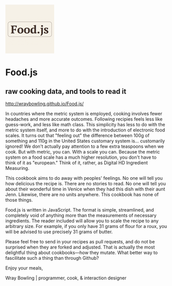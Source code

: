 ![Image Food.js](food.js.png)

# Food.js
## raw cooking data, and tools to read it

http://wraybowling.github.io/Food.js/

In countries where the metric system is employed, cooking involves fewer headaches and more accurate outcomes. Following recipies feels less like guess-work, and less like math class. This simplicity has less to do with the metric system itself, and more to do with the introduction of electronic food scales. It turns out that "feeling out" the difference between 100g of something and 110g in the United States customary system is... customarily ignored! We don't actually pay attention to a few extra teaspoons when we cook. But with metric, you can. With a scale you can. Because the metric system on a food scale has a much higher resolution, you don't have to think of it as "european." Think of it, rather, as Digital HD Ingredient Measuring.

This cookbook aims to do away with peoples' feelings. No one will tell you how delicious the recipe is. There are no stories to read. No one will tell you about their wonderful time in Venice when they had this dish with their aunt Jenn. Likewise, there are no units anywhere. This cookbook has none of those things.

Food.js is written in JavaScript. The format is simple, streamlined, and completely void of anything more than the measurements of necessary ingredients. The reader included will allow you to scale the recipe to any arbitrary size. For example, if you only have 31 grams of flour for a roux, you will be advised to use precisely 31 grams of butter.

Please feel free to send in your recipes as pull requests, and do not be surprised when they are forked and adjusted. That is actually the most delightful thing about cookbooks—how they mutate. What better way to fascilitate such a thing than through Github?



Enjoy your meals,


Wray Bowling | programmer, cook, & interaction designer